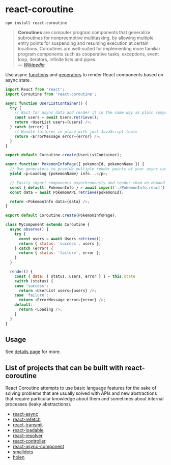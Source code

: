 # react-coroutine

    npm install react-coroutine

> **Coroutines** are computer program components that generalize subroutines for nonpreemptive multitasking, by allowing multiple entry points for suspending and resuming execution at certain locations. Coroutines are well-suited for implementing more familiar program components such as cooperative tasks, exceptions, event loop, iterators, infinite lists and pipes.  
> — _[Wikipedia](https://en.wikipedia.org/wiki/Coroutine)_

Use async [functions](https://developer.mozilla.org/en-US/docs/Web/JavaScript/Reference/Statements/async_function) and [generators](https://github.com/tc39/proposal-async-iteration) to render React components based on async state.

```javascript
import React from 'react';
import Coroutine from 'react-coroutine';
```

```javascript
async function UserListContainer() {
  try {
    // Wait for async data and render it in the same way as plain components
    const users = await Users.retrieve();
    return <UserList users={users} />;
  } catch (error) {
    // Handle failures in place with just JavaScript tools
    return <ErrorMessage error={error} />;
  }
}

export default Coroutine.create(UserListContainer);
```

```javascript
async function* PokemonInfoPage({ pokemonId, pokemonName }) {
  // Use generators to provide multiple render points of your async component
  yield <p>Loading {pokemonName} info...</p>;

  // Easily import components asynchronously and render them on demand
  const { default: PokemonInfo } = await import('./PokemonInfo.react');
  const data = await PokemonAPI.retrieve(pokemonId);

  return <PokemonInfo data={data} />;
}

export default Coroutine.create(PokemonInfoPage);
```

```javascript
class MyComponent extends Coroutine {
  async observe() {
    try {
      const users = await Users.retrieve();
      return { status: 'success', users };
    } catch (error) {
      return { status: 'failure', error };
    }
  }

  render() {
    const { data: { status, users, error } } = this.state
    switch (status) {
    case 'success':
      return <UserList users={users} />;
    case 'failure':
      return <ErrorMessage error={error} />;
    default:
      return <Loading />;
    }
  }
}
```

## Usage

See [details page](https://react-coroutine.js.org/Details.html) for more.

## List of projects that can be built with react-coroutine

React Coroutine attempts to use basic language features for the sake of solving problems that are usually solved with APIs and new abstractions that require particular knowledge about them and sometimes about internal processes (leaky abstractions).

 * [react-async](https://github.com/andreypopp/react-async)
 * [react-refetch](https://github.com/heroku/react-refetch)
 * [react-transmit](https://github.com/RickWong/react-transmit)
 * [react-loadable](https://github.com/thejameskyle/react-loadable)
 * [react-resolver](https://github.com/ericclemmons/react-resolver)
 * [react-controller](https://github.com/bradestey/react-controller)
 * [react-async-component](https://github.com/ctrlplusb/react-async-component)
 * [smalldots](https://github.com/smalldots/smalldots)
 * [holen](https://github.com/tkh44/holen)
